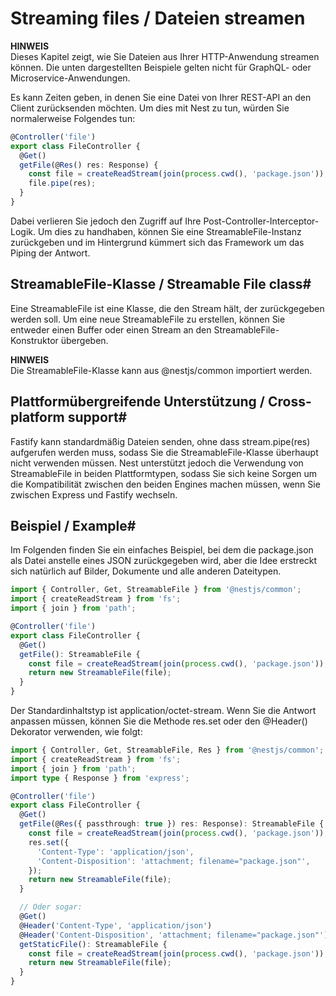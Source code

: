 # Streaming files / Dateien streamen

**HINWEIS**  
Dieses Kapitel zeigt, wie Sie Dateien aus Ihrer HTTP-Anwendung streamen können. Die unten dargestellten Beispiele gelten nicht für GraphQL- oder Microservice-Anwendungen.

Es kann Zeiten geben, in denen Sie eine Datei von Ihrer REST-API an den Client zurücksenden möchten. Um dies mit Nest zu tun, würden Sie normalerweise Folgendes tun:

```typescript
@Controller('file')
export class FileController {
  @Get()
  getFile(@Res() res: Response) {
    const file = createReadStream(join(process.cwd(), 'package.json'));
    file.pipe(res);
  }
}
```

Dabei verlieren Sie jedoch den Zugriff auf Ihre Post-Controller-Interceptor-Logik. Um dies zu handhaben, können Sie eine StreamableFile-Instanz zurückgeben und im Hintergrund kümmert sich das Framework um das Piping der Antwort.

## StreamableFile-Klasse / Streamable File class#

Eine StreamableFile ist eine Klasse, die den Stream hält, der zurückgegeben werden soll. Um eine neue StreamableFile zu erstellen, können Sie entweder einen Buffer oder einen Stream an den StreamableFile-Konstruktor übergeben.

**HINWEIS**  
Die StreamableFile-Klasse kann aus @nestjs/common importiert werden.

## Plattformübergreifende Unterstützung / Cross-platform support#

Fastify kann standardmäßig Dateien senden, ohne dass stream.pipe(res) aufgerufen werden muss, sodass Sie die StreamableFile-Klasse überhaupt nicht verwenden müssen. Nest unterstützt jedoch die Verwendung von StreamableFile in beiden Plattformtypen, sodass Sie sich keine Sorgen um die Kompatibilität zwischen den beiden Engines machen müssen, wenn Sie zwischen Express und Fastify wechseln.

## Beispiel / Example#

Im Folgenden finden Sie ein einfaches Beispiel, bei dem die package.json als Datei anstelle eines JSON zurückgegeben wird, aber die Idee erstreckt sich natürlich auf Bilder, Dokumente und alle anderen Dateitypen.

```typescript
import { Controller, Get, StreamableFile } from '@nestjs/common';
import { createReadStream } from 'fs';
import { join } from 'path';

@Controller('file')
export class FileController {
  @Get()
  getFile(): StreamableFile {
    const file = createReadStream(join(process.cwd(), 'package.json'));
    return new StreamableFile(file);
  }
}
```

Der Standardinhaltstyp ist application/octet-stream. Wenn Sie die Antwort anpassen müssen, können Sie die Methode res.set oder den @Header() Dekorator verwenden, wie folgt:

```typescript
import { Controller, Get, StreamableFile, Res } from '@nestjs/common';
import { createReadStream } from 'fs';
import { join } from 'path';
import type { Response } from 'express';

@Controller('file')
export class FileController {
  @Get()
  getFile(@Res({ passthrough: true }) res: Response): StreamableFile {
    const file = createReadStream(join(process.cwd(), 'package.json'));
    res.set({
      'Content-Type': 'application/json',
      'Content-Disposition': 'attachment; filename="package.json"',
    });
    return new StreamableFile(file);
  }

  // Oder sogar:
  @Get()
  @Header('Content-Type', 'application/json')
  @Header('Content-Disposition', 'attachment; filename="package.json"')
  getStaticFile(): StreamableFile {
    const file = createReadStream(join(process.cwd(), 'package.json'));
    return new StreamableFile(file);
  }
}
```
